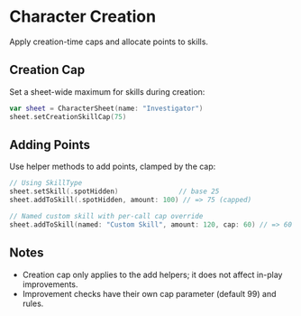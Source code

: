 # Character Creation

Apply creation-time caps and allocate points to skills.

## Creation Cap

Set a sheet-wide maximum for skills during creation:

```swift
var sheet = CharacterSheet(name: "Investigator")
sheet.setCreationSkillCap(75)
```

## Adding Points

Use helper methods to add points, clamped by the cap:

```swift
// Using SkillType
sheet.setSkill(.spotHidden)               // base 25
sheet.addToSkill(.spotHidden, amount: 100) // => 75 (capped)

// Named custom skill with per-call cap override
sheet.addToSkill(named: "Custom Skill", amount: 120, cap: 60) // => 60
```

## Notes

- Creation cap only applies to the add helpers; it does not affect in-play improvements.
- Improvement checks have their own cap parameter (default 99) and rules.

